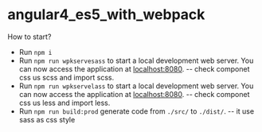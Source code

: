 # angular4_es5_with_webpack

How to start?

* Run `npm i`
* Run `npm run wpkservesass` to start a local development web server. You can now access the application at [localhost:8080](http://localhost:8080/). -- check componet css us scss and import scss.
* Run `npm run wpkservelass` to start a local development web server. You can now access the application at [localhost:8080](http://localhost:8080/). -- check componet css us less and import less.
* Run `npm run build:prod` generate code from `./src/` to `./dist/`. -- it use sass as css style